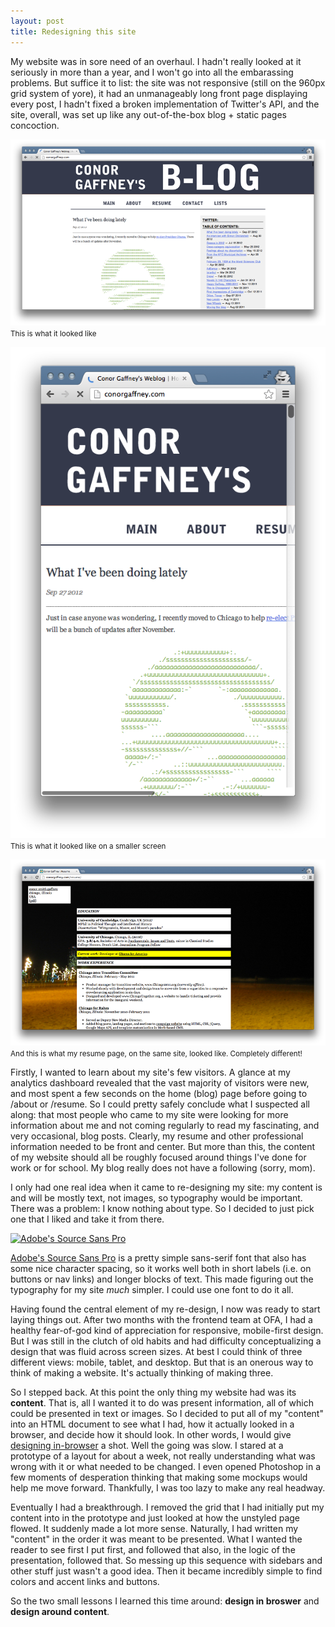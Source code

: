 ```yaml
---
layout: post
title: Redesigning this site
---
```


My website was in sore need of an overhaul. I hadn't really looked at it seriously in more than a year, and I won't go into all the embarassing problems. But suffice it to list: the site was not responsive (still on the 960px grid system of yore), it had an unmanageably long front page displaying every post, I hadn't fixed a broken implementation of Twitter's API, and the site, overall, was set up like any out-of-the-box blog + static pages concoction.

![Ew](/img/posts/old-site-homepage.png)
<small class="caption">This is what it looked like</small>

![Double ew](/img/posts/old-site-unresponsive.png)
<small class="caption">This is what it looked like on a smaller screen</small>

![Triple ew](/img/posts/old-site-resume.png)
<small class="caption">And this is what my resume page, on the same site, looked like. Completely different!</small>

Firstly, I wanted to learn about my site's few visitors. A glance at my analytics dashboard revealed that the vast majority of visitors were new, and most spent a few seconds on the home (blog) page before going to /about or /resume. So I could pretty safely conclude what I suspected all along: that most people who came to my site were looking for more information about me and not coming regularly to read my fascinating, and very occasional, blog posts. Clearly, my resume and other professional information needed to be front and center. But more than this, the content of my website should all be roughly focused around things I've done for work or for school. My blog really does not have a following (sorry, mom).

I only had one real idea when it came to re-designing my site: my content is and will be mostly text, not images, so typography would be important. There was a problem: I know nothing about type. So I decided to just pick one that I liked and take it from there.

[![Adobe's Source Sans Pro](http://blogs.adobe.com/typblography/files/2012/07/SourceSplash.png)](https://github.com/adobe/Source-Sans-Pro)

[Adobe's Source Sans Pro](https://github.com/adobe/Source-Sans-Pro) is a pretty simple sans-serif font that also has some nice character spacing, so it works well both in short labels (i.e. on buttons or nav links) and longer blocks of text. This made figuring out the typography for my site _much_ simpler. I could use one font to do it all.

Having found the central element of my re-design, I now was ready to start laying things out. After two months with the frontend team at OFA, I had a healthy fear-of-god kind of appreciation for responsive, mobile-first design. But I was still in the clutch of old habits and had difficulty conceptualizing a design that was fluid across screen sizes. At best I could think of three different views: mobile, tablet, and desktop. But that is an onerous way to think of making a website. It's actually thinking of making three. 

So I stepped back. At this point the only thing my website had was its __content__. That is, all I wanted it to do was present information, all of which could be presented in text or images. So I decided to put all of my "content" into an HTML document to see what I had, how it actually looked in a browser, and decide how it should look. In other words, I would give [designing in-browser](http://www.alistapart.com/articles/responsive-comping-obtaining-signoff-with-mockups/) a shot. Well the going was slow. I stared at a prototype of a layout for about a week, not really understanding what was wrong with it or what needed to be changed. I even opened Photoshop in a few moments of desperation thinking that making some mockups would help me move forward. Thankfully, I was too lazy to make any real headway.

Eventually I had a breakthrough. I removed the grid that I had initially put my content into in the prototype and just looked at how the unstyled page flowed. It suddenly made a lot more sense. Naturally, I had written my "content" in the order it was meant to be presented. What I wanted the reader to see first I put first, and followed that also, in the logic of the presentation, followed that. So messing up this sequence with sidebars and other stuff just wasn't a good idea. Then it became incredibly simple to find colors and accent links and buttons.

So the two small lessons I learned this time around: __design in broswer__ and __design around content__.